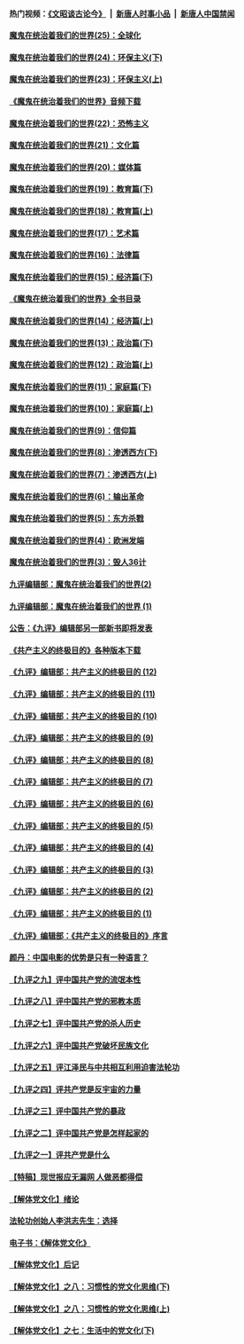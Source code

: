 #### 热门视频：[《文昭谈古论今》](https://github.com/gfw-breaker/wenzhao/blob/master/README.md?t=10250033) &nbsp;|&nbsp; [新唐人时事小品](https://github.com/gfw-breaker/ntdtv-comedy/blob/master/README.md?t=10250033) &nbsp;|&nbsp; [新唐人中国禁闻](https://github.com/gfw-breaker/ntdtv-news/blob/master/README.md?t=10250033)

#### [魔鬼在统治着我们的世界(25)：全球化](../pages/nsc422/n10788205.md?t=10250033) 

#### [魔鬼在统治着我们的世界(24)：环保主义(下)](../pages/nsc422/n10695307.md?t=10250033) 

#### [魔鬼在统治着我们的世界(23)：环保主义(上)](../pages/nsc422/n10688613.md?t=10250033) 

#### [《魔鬼在统治着我们的世界》音频下载](../pages/nsc422/n10635553.md?t=10250033) 

#### [魔鬼在统治着我们的世界(22)：恐怖主义](../pages/nsc422/n10614727.md?t=10250033) 

#### [魔鬼在统治着我们的世界(21)：文化篇](../pages/nsc422/n10597706.md?t=10250033) 

#### [魔鬼在统治着我们的世界(20)：媒体篇](../pages/nsc422/n10586579.md?t=10250033) 

#### [魔鬼在统治着我们的世界(19)：教育篇(下)](../pages/nsc422/n10564808.md?t=10250033) 

#### [魔鬼在统治着我们的世界(18)：教育篇(上)](../pages/nsc422/n10526970.md?t=10250033) 

#### [魔鬼在统治着我们的世界(17)：艺术篇](../pages/nsc422/n10499093.md?t=10250033) 

#### [魔鬼在统治着我们的世界(16)：法律篇](../pages/nsc422/n10485969.md?t=10250033) 

#### [魔鬼在统治着我们的世界(15)：经济篇(下)](../pages/nsc422/n10469975.md?t=10250033) 

#### [《魔鬼在统治着我们的世界》全书目录](../pages/nsc422/n10464261.md?t=10250033) 

#### [魔鬼在统治着我们的世界(14)：经济篇(上)](../pages/nsc422/n10457370.md?t=10250033) 

#### [魔鬼在统治着我们的世界(13)：政治篇(下)](../pages/nsc422/n10448270.md?t=10250033) 

#### [魔鬼在统治着我们的世界(12)：政治篇(上)](../pages/nsc422/n10444576.md?t=10250033) 

#### [魔鬼在统治着我们的世界(11)：家庭篇(下)](../pages/nsc422/n10440961.md?t=10250033) 

#### [魔鬼在统治着我们的世界(10)：家庭篇(上)](../pages/nsc422/n10435448.md?t=10250033) 

#### [魔鬼在统治着我们的世界(9)：信仰篇](../pages/nsc422/n10432159.md?t=10250033) 

#### [魔鬼在统治着我们的世界(8)：渗透西方(下)](../pages/nsc422/n10429603.md?t=10250033) 

#### [魔鬼在统治着我们的世界(7)：渗透西方(上)](../pages/nsc422/n10426013.md?t=10250033) 

#### [魔鬼在统治着我们的世界(6)：输出革命](../pages/nsc422/n10421536.md?t=10250033) 

#### [魔鬼在统治着我们的世界(5)：东方杀戮](../pages/nsc422/n10417707.md?t=10250033) 

#### [魔鬼在统治着我们的世界(4)：欧洲发端](../pages/nsc422/n10414890.md?t=10250033) 

#### [魔鬼在统治着我们的世界(3)：毁人36计](../pages/nsc422/n10411583.md?t=10250033) 

#### [九评编辑部：魔鬼在统治着我们的世界(2)](../pages/nsc422/n10410036.md?t=10250033) 

#### [九评编辑部：魔鬼在统治着我们的世界 (1)](../pages/nsc422/n10406825.md?t=10250033) 

#### [公告：《九评》编辑部另一部新书即将发表](../pages/nsc422/n10405104.md?t=10250033) 

#### [《共产主义的终极目的》各种版本下载](../pages/nsc422/n10022138.md?t=10250033) 

#### [《九评》编辑部：共产主义的终极目的 (12)](../pages/nsc422/n9933272.md?t=10250033) 

#### [《九评》编辑部：共产主义的终极目的 (11)](../pages/nsc422/n9924973.md?t=10250033) 

#### [《九评》编辑部：共产主义的终极目的 (10)](../pages/nsc422/n9920883.md?t=10250033) 

#### [《九评》编辑部：共产主义的终极目的 (9)](../pages/nsc422/n9916363.md?t=10250033) 

#### [《九评》编辑部：共产主义的终极目的 (8)](../pages/nsc422/n9912488.md?t=10250033) 

#### [《九评》编辑部：共产主义的终极目的 (7)](../pages/nsc422/n9901176.md?t=10250033) 

#### [《九评》编辑部：共产主义的终极目的 (6)](../pages/nsc422/n9899359.md?t=10250033) 

#### [《九评》编辑部：共产主义的终极目的 (5)](../pages/nsc422/n9893174.md?t=10250033) 

#### [《九评》编辑部：共产主义的终极目的 (4)](../pages/nsc422/n9891246.md?t=10250033) 

#### [《九评》编辑部：共产主义的终极目的 (3)](../pages/nsc422/n9879879.md?t=10250033) 

#### [《九评》编辑部：共产主义的终极目的 (2)](../pages/nsc422/n9876205.md?t=10250033) 

#### [《九评》编辑部：共产主义的终极目的 (1)](../pages/nsc422/n9865857.md?t=10250033) 

#### [《九评》编辑部：《共产主义的终极目的》序言](../pages/nsc422/n9862666.md?t=10250033) 

#### [颜丹：中国电影的优势是只有一种语言？](../pages/nsc422/n9583062.md?t=10250033) 

#### [【九评之九】评中国共产党的流氓本性](../pages/nsc422/n737542.md?t=10250033) 

#### [【九评之八】评中国共产党的邪教本质](../pages/nsc422/n735942.md?t=10250033) 

#### [【九评之七】评中国共产党的杀人历史](../pages/nsc422/n733806.md?t=10250033) 

#### [【九评之六】评中国共产党破坏民族文化](../pages/nsc422/n731667.md?t=10250033) 

#### [【九评之五】评江泽民与中共相互利用迫害法轮功](../pages/nsc422/n730058.md?t=10250033) 

#### [【九评之四】评共产党是反宇宙的力量](../pages/nsc422/n727814.md?t=10250033) 

#### [【九评之三】评中国共产党的暴政](../pages/nsc422/n725597.md?t=10250033) 

#### [【九评之二】评中国共产党是怎样起家的](../pages/nsc422/n723946.md?t=10250033) 

#### [【九评之一】评共产党是什么](../pages/nsc422/n722529.md?t=10250033) 

#### [【特稿】现世报应无漏网 人做恶都得偿](../pages/nsc422/n4215167.md?t=10250033) 

#### [【解体党文化】绪论](../pages/nsc422/n1449356.md?t=10250033) 

#### [法轮功创始人李洪志先生：选择](../pages/nsc422/n3580738.md?t=10250033) 

#### [电子书：《解体党文化》](../pages/nsc422/n1573484.md?t=10250033) 

#### [【解体党文化】后记](../pages/nsc422/n1531999.md?t=10250033) 

#### [【解体党文化】之八：习惯性的党文化思维(下)](../pages/nsc422/n1526477.md?t=10250033) 

#### [【解体党文化】之八：习惯性的党文化思维(上)](../pages/nsc422/n1520631.md?t=10250033) 

#### [【解体党文化】之七：生活中的党文化(下)](../pages/nsc422/n1513446.md?t=10250033) 

